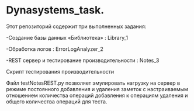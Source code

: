 # Dynasystems_task. 
Этот репозиторий содержит три выполненных задания:  

-Создание базы данных «Библиотека» : Library_1  

-Обработка логов : ErrorLogAnalyzer_2  

-REST сервер и тестирование производительности : Notes_3  

Скрипт тестирования производительности  

Файл testNotesREST.py позволяет эмулировать нагрузку на сервер в режиме постоянного добавления и удаления заметок с настраиваемым отношением количества операций добавления к операциям удаления и общего количества операций для теста.

